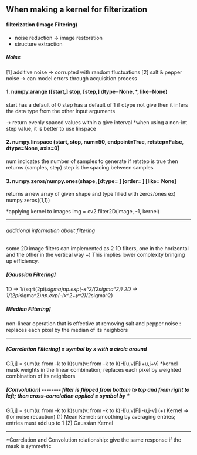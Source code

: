 ## When making a kernel for filterization
#### filterization (Image Filtering)
  - noise reduction -> image restoration
  - structure extraction
##### Noise
[1] additive noise -> corrupted with random fluctuations
[2] salt & pepper noise -> can model errors through acquisition process

#### 1. numpy.arange ([start,] stop, [step,] dtype=None, *, like=None)
start has a default of 0
step has a default of 1
if dtype not give then it infers the data type from the other input arguments

-> return evenly spaced values within a give interval
*when using a non-int step value, it is better to use linspace

#### 2. numpy.linspace (start, stop, num=50, endpoint=True, retstep=False, dtype=None, axis=0)
num indicates the number of samples to generate
if retstep is true then returns (samples, step)
step is the spacing between samples

#### 3. numpy.zeros/numpy.ones(shape, [dtype= ] [order= ] [like= None]
returns a new array of given shape and type filled with zeros/ones
ex) numpy.zeros((1,1))

*applying kernel to images
img = cv2.filter2D(image, -1, kernel)

________________________________________________________________________________________

###### additional information about filtering
some 2D image filters can implemented as 2 1D filters,
one in the horizontal and the other in the vertical way
+) This implies lower complexity bringing up efficiency.

##### [Gaussian Filtering]
1D -> 1/(sqrt(2pi)*sigma)*np.exp(-x^2/(2*sigma^2))
2D -> 1/(2pi*sigma^2)*np.exp(-(x^2+y^2)/2*sigma^2)
##### [Median Filtering]
non-linear operation that is effective at removing salt and pepper noise
: replaces each pixel by the median of its neighbors
__________________________________________________
##### [Correlation Filtering] = symbol by x with a circle around
G[i,j] = sum(u: from -k to k)sum(v: from -k to k)H[u,v]F[i+u,j+v]
*kernel mask weights in the linear combination; replaces each pixel by weighted combination of its neighbors

##### [Convolution] -------- filter is flipped from bottom to top and from right to left; then cross-correlation applied = symbol by *
G[i,j] = sum(u: from -k to k)sum(v: from -k to k)H[u,v]F[i-u,j-v]
(+) Kernel => (for noise recuction) 
(1) Mean Kernel: smoothing by averaging entries; entries must add up to 1 
(2) Gaussian Kernel
___________________________________________________

*Correlation and Convolution relationship:
give the same response if the mask is symmetric



